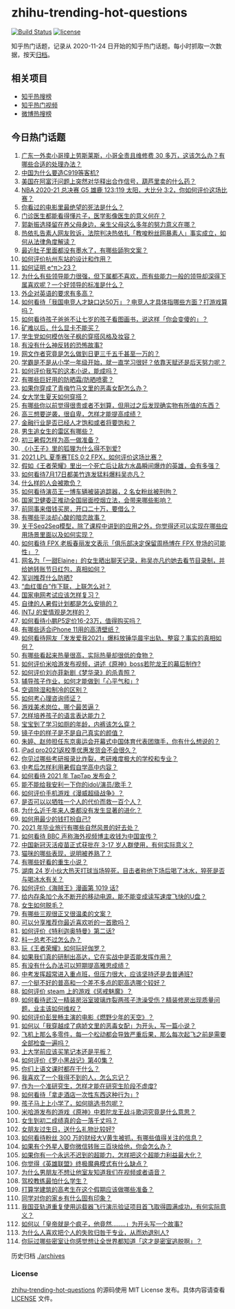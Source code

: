# zhihu-trending-hot-questions

[![Build Status](https://github.com/justjavac/zhihu-trending-hot-questions/workflows/ci/badge.svg?branch=master)](https://github.com/justjavac/zhihu-trending-hot-questions/actions)
[![license](https://img.shields.io/github/license/justjavac/zhihu-trending-hot-questions)](https://github.com/justjavac/zhihu-trending-hot-questions/blob/master/LICENSE)

知乎热门话题，记录从 2020-11-24 日开始的知乎热门话题。每小时抓取一次数据，按天[归档](./archives)。

## 相关项目

- [知乎热搜榜](https://github.com/justjavac/zhihu-trending-top-search)
- [知乎热门视频](https://github.com/justjavac/zhihu-trending-hot-video)
- [微博热搜榜](https://github.com/justjavac/weibo-trending-hot-search)

## 今日热门话题

<!-- BEGIN -->
<!-- 最后更新时间 Sun Jul 18 2021 15:01:37 GMT+0800 (China Standard Time) -->

1. [广东一外卖小哥撞上劳斯莱斯，小哥全责且维修费 30
   多万，这该怎么办？有哪些合适的处理办法？](https://www.zhihu.com/question/472919775)
1. [中国为什么要造C919等客机?](https://www.zhihu.com/question/384802353)
1. [美国在阿富汗问题上突然对华释出合作信号，葫芦里卖的什么药？](https://www.zhihu.com/question/472572970)
1. [NBA 2020-21 总决赛 G5 雄鹿 123:119 太阳，大比分
   3:2，你如何评价这场比赛？](https://www.zhihu.com/question/472913434)
1. [你看过的电影里最绝望的死法是什么？](https://www.zhihu.com/question/26685253)
1. [门诊医生都能看得懂片子，医学影像医生的意义何在？](https://www.zhihu.com/question/468765533)
1. [郭新振选择留在养父母身边，亲生父母这么多年的努力意义在哪？](https://www.zhihu.com/question/472138910)
1. [热依扎告素人网友败诉，法院判决热依扎「教唆粉丝网暴素人」事实成立，如何从法律角度解读？](https://www.zhihu.com/question/472937891)
1. [最近肚子里面都没有墨水了，有哪些舔狗文案？](https://www.zhihu.com/question/442325192)
1. [如何评价杭州东站的设计和作用？](https://www.zhihu.com/question/21286488)
1. [如何证明 e^π＞23？](https://www.zhihu.com/question/465861734)
1. [为什么有些领导能力很强，但下属都不喜欢，而有些能力一般的领导却深得下属喜欢呢？一个好领导的标准是什么？](https://www.zhihu.com/question/470459462)
1. [外企对英语的要求有多高？](https://www.zhihu.com/question/302390043)
1. [如何看待「我国电竞人才缺口达50万」？电竞人才具体指哪些方面？打游戏算吗？](https://www.zhihu.com/question/472710467)
1. [如何看待孩子爸爸不让七岁的孩子看图画书，说这样「你会变傻的」？](https://www.zhihu.com/question/471032824)
1. [矿难以后，什么显卡不能买？](https://www.zhihu.com/question/457188655)
1. [学生党如何模仿张子枫的穿搭风格及妆容？](https://www.zhihu.com/question/297388550)
1. [有没有什么神反转的恐怖故事?](https://www.zhihu.com/question/357891855)
1. [网文作者究竟是怎么做到日更三千五千甚至一万的？](https://www.zhihu.com/question/471269766)
1. [学霸是不是从小学一年级开始，就一直学习很好？依靠天赋还是后天努力呢？](https://www.zhihu.com/question/463736962)
1. [如何评价我写的这本小说，能成吗？](https://www.zhihu.com/question/472786466)
1. [有哪些巨好用的防晒霜/防晒喷雾？](https://www.zhihu.com/question/268591519)
1. [如果你穿成了青梅竹马文里的恶毒女配怎么办？](https://www.zhihu.com/question/397987454)
1. [女大学生夏天如何穿搭？](https://www.zhihu.com/question/457293567)
1. [有哪些你以前觉得很贵或者不划算，但用过之后发现确实物有所值的东西？](https://www.zhihu.com/question/20785236)
1. [高三想要逆袭，很自卑，怎样才能提高成绩？](https://www.zhihu.com/question/472875663)
1. [金融行业是否已经人才饱和或者将要饱和？](https://www.zhihu.com/question/267950320)
1. [男生追女生的雷区有哪些？](https://www.zhihu.com/question/366375304)
1. [初三暑假怎样为高一做准备？](https://www.zhihu.com/question/284199799)
1. [《小王子》里的狐狸为什么得不到爱?](https://www.zhihu.com/question/431240834)
1. [2021 LPL 夏季赛TES 0:2 FPX，如何评价这场比赛？](https://www.zhihu.com/question/472842082)
1. [假如《王者荣耀》里出一个死亡后让敌方水晶瞬间爆炸的英雄，会有多强？](https://www.zhihu.com/question/469036260)
1. [如何看待7月17日都美竹连发猛料爆料吴亦凡？](https://www.zhihu.com/question/472743930)
1. [什么样的人会被欺负？](https://www.zhihu.com/question/460063819)
1. [如何看待演员王一博车辆被装追踪器，2 名女粉丝被刑拘？](https://www.zhihu.com/question/472808340)
1. [国家卫健委正推动全国层面控烟立法，会带来哪些影响？](https://www.zhihu.com/question/472532128)
1. [前同事来借钱买房，开口二十万，要借么？](https://www.zhihu.com/question/471426283)
1. [有哪些平淡却心酸的暗恋故事？](https://www.zhihu.com/question/303487786)
1. [关于Seq2Seq模型，除了课程中讲到的应用之外，你觉得还可以实现在哪些应用场景里面以及如何实现？](https://www.zhihu.com/question/472325766)
1. [如何看待 FPX 老板春丽发文表示「俱乐部决定保留周杨博在 FPX
   登场的可能性」？](https://www.zhihu.com/question/472601397)
1. [网名为「一甜Elaine」的女生晒出聊天记录，称吴亦凡约她去看节目录制，并给她转账节日红包，真相如何？](https://www.zhihu.com/question/472725599)
1. [军训推荐什么防晒?](https://www.zhihu.com/question/336876231)
1. [“血红蛋白”作下联，上联怎么对？](https://www.zhihu.com/question/471731418)
1. [国家电网考试应该怎样复习？](https://www.zhihu.com/question/53664442)
1. [自律的人暑假计划都是怎么安排的？](https://www.zhihu.com/question/472748290)
1. [INTJ 的爱情观是怎样的？](https://www.zhihu.com/question/25282644)
1. [如何看待小鹏P5定价16-23万，值得购买吗？](https://www.zhihu.com/question/472732035)
1. [有哪些适合iPhone 11用的高清壁纸？](https://www.zhihu.com/question/354194570)
1. [如何看待网友「发发爱我2021」爆料放锤华晨宇出轨、整容？事实的真相如何？](https://www.zhihu.com/question/472603288)
1. [有哪些看起来热量很高，实际热量却很低的食物？](https://www.zhihu.com/question/359675190)
1. [如何评价米哈游发布视频，讲述《原神》boss若陀龙王的幕后制作?](https://www.zhihu.com/question/472619596)
1. [如何评价刘亦菲新剧《梦华录》的杀青照？](https://www.zhihu.com/question/470176416)
1. [辅导孩子作业，如何才能做到「心平气和」?](https://www.zhihu.com/question/461126046)
1. [空调除湿和制冷的区别？](https://www.zhihu.com/question/30879409)
1. [如何考心理咨询师证？](https://www.zhihu.com/question/34427121)
1. [游戏美术岗位，哪个最苦逼？](https://www.zhihu.com/question/356482357)
1. [怎样培养孩子的语言表达能力？](https://www.zhihu.com/question/360715709)
1. [宝宝到了学习如厕的年龄，内裤该怎么穿？](https://www.zhihu.com/question/469079593)
1. [镜子中的样子是不是自己真实的颜值？](https://www.zhihu.com/question/458577474)
1. [朱婷、赵帅担任东京奥运会开幕式中国体育代表团旗手，你有什么想说的？](https://www.zhihu.com/question/472876558)
1. [iPad pro2021返校季优惠发货会不会很久？](https://www.zhihu.com/question/468740569)
1. [你见过哪些考研报录比炸裂，考研难度极大的学校和专业？](https://www.zhihu.com/question/449575589)
1. [中考后怎样利用暑假自学高中内容？](https://www.zhihu.com/question/61514103)
1. [如何看待 2021 年 TapTap 发布会？](https://www.zhihu.com/question/472833150)
1. [能不能给我安利一下你的idol/演员/歌手？](https://www.zhihu.com/question/451642452)
1. [如何评价手机游戏《漫威超级战争》？](https://www.zhihu.com/question/472389426)
1. [是否可以以牺牲一个人的代价而救一百个人？](https://www.zhihu.com/question/38756276)
1. [为什么近千年来人类都没有发生显著的进化？](https://www.zhihu.com/question/32004935)
1. [如何用最少的钱打扮自己?](https://www.zhihu.com/question/443604419)
1. [2021 年毕业旅行有哪些自然风景的好去处？](https://www.zhihu.com/question/466380056)
1. [如何看待 BBC 声称海外视频博主收钱为中国宣传？](https://www.zhihu.com/question/472575752)
1. [中国新冠灭活疫苗正式获批在 3-17 岁人群使用，有何实际意义？](https://www.zhihu.com/question/472628051)
1. [猫咪的哪些表现，说明被养熟了？](https://www.zhihu.com/question/436001372)
1. [有哪些好看的重生小说？](https://www.zhihu.com/question/314228140)
1. [湖南 24
   岁小伙大热天打球当场猝死，目击者称他下场后喝了冰水，猝死是否与喝冰水有关？](https://www.zhihu.com/question/472510464)
1. [如何评价《海贼王》漫画第 1019 话?](https://www.zhihu.com/question/472047505)
1. [给内存条加个永不断开的移动电源，能不能变成读写速度飞快的U盘？](https://www.zhihu.com/question/417862977)
1. [女生如何脱毛？](https://www.zhihu.com/question/27899764)
1. [有哪些三观很正又很温柔的文案？](https://www.zhihu.com/question/458254625)
1. [可以分享推荐你最近喜欢听的一首歌吗？](https://www.zhihu.com/question/471940303)
1. [如何评价《特利迦奥特曼》第二话?](https://www.zhihu.com/question/472705374)
1. [科一总考不过怎么办？](https://www.zhihu.com/question/452337875)
1. [玩《王者荣耀》如何玩好伽罗？](https://www.zhihu.com/question/296635043)
1. [如果我们真的研制出高达，它在实战中是否能发挥作用？](https://www.zhihu.com/question/34574310)
1. [有没有什么办法可以短期提高雅思成绩？](https://www.zhihu.com/question/428867238)
1. [中考发挥超常进入重点班，但压力很大，应该坚持还是去普通班?](https://www.zhihu.com/question/470984502)
1. [一个挺不好的普高和一个差不多点的职高选哪个较好？](https://www.zhihu.com/question/471327805)
1. [如何评价 steam 上的游戏《惩戒魅魔》？](https://www.zhihu.com/question/470834895)
1. [如何看待武汉一精装房浴室玻璃炸裂两孩子洗澡受伤？精装修房出现质量问题，业主该如何维权？](https://www.zhihu.com/question/472324813)
1. [如何评价彭昱畅主演的电影《燃野少年的天空》？](https://www.zhihu.com/question/472571861)
1. [如何以「我穿越成了病娇文里的恶毒女配」为开头，写一篇小说？](https://www.zhihu.com/question/463353580)
1. [飞机上那么多零件，每一个松动都会导致严重后果，那么每次起飞之前是需要全部检查一遍吗？](https://www.zhihu.com/question/463612668)
1. [上大学前应该买笔记本还是平板？](https://www.zhihu.com/question/464539314)
1. [如何评价《罗小黑战记》第40集？](https://www.zhihu.com/question/472736812)
1. [你们上语文课时都在干什么？](https://www.zhihu.com/question/360741477)
1. [我喜欢了一个我得不到的人，怎么忘记？](https://www.zhihu.com/question/471622071)
1. [作为一个准研究生，怎样才能在研究生阶段不虚度?](https://www.zhihu.com/question/326709421)
1. [如何看待「拿走酒店一次性东西这种行为」?](https://www.zhihu.com/question/465504404)
1. [孩子马上上小学了，如何挑选书包呢？](https://www.zhihu.com/question/463860330)
1. [米哈游发布的游戏《原神》中若陀龙王战斗歌词究竟是什么意思？](https://www.zhihu.com/question/472544913)
1. [女生到初二成绩真的会一落千丈吗？](https://www.zhihu.com/question/472660065)
1. [女朋友过生日，送什么礼物比较好?](https://www.zhihu.com/question/451397123)
1. [如何看待粉丝 300 万的财经大V黄生被抓，有哪些值得关注的信息？](https://www.zhihu.com/question/472548624)
1. [如果有个外星人要你微信转账三百块给他，你会怎么办？](https://www.zhihu.com/question/472127049)
1. [如果你有一个永远不迟到的超能力，怎样把这个超能力利益最大化？](https://www.zhihu.com/question/472290280)
1. [你觉得《英雄联盟》终极魔典模式有什么缺点？](https://www.zhihu.com/question/471787416)
1. [为什么男朋友不想让他室友知道我们在视频或者语音？](https://www.zhihu.com/question/465047050)
1. [驾校教练最怕什么学生？](https://www.zhihu.com/question/453063198)
1. [打算学建筑的高考生在这个假期应该做哪些准备？](https://www.zhihu.com/question/470998634)
1. [同学对你的家乡有什么固有印象？](https://www.zhihu.com/question/470885890)
1. [我国亚轨道重复使用运载器飞行演示验证项目首飞取得圆满成功，有何实际意义？](https://www.zhihu.com/question/472628158)
1. [如何以「皇帝就是个疯子，他竟然........」为开头写一个故事?](https://www.zhihu.com/question/428181470)
1. [为什么人喜欢把个人的失败归咎于专业，从而劝退别人?](https://www.zhihu.com/question/471410274)
1. [你玩过哪些密室让你感觉想让全世界都知道「这才是密室逃脱啊」？](https://www.zhihu.com/question/319279638)

<!-- END -->

历史归档 [./archives](./archives)

### License

[zhihu-trending-hot-questions](https://github.com/justjavac/zhihu-trending-hot-questions)
的源码使用 MIT License 发布。具体内容请查看 [LICENSE](./LICENSE) 文件。
